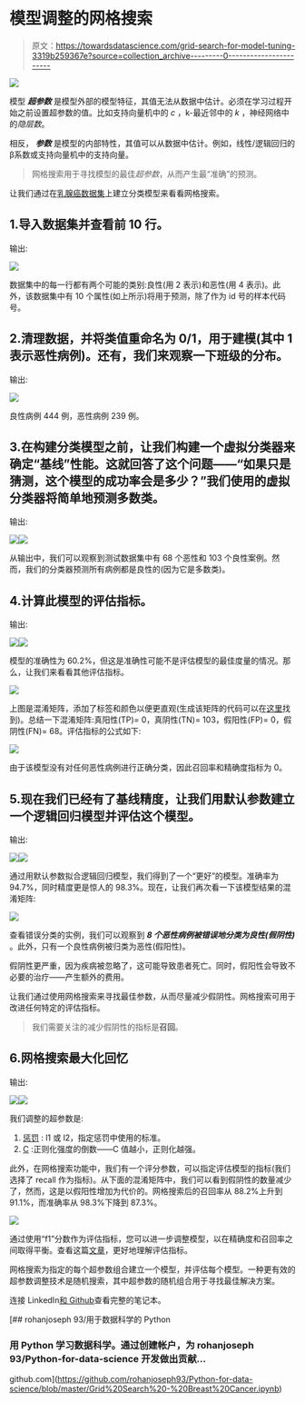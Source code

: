 # 模型调整的网格搜索

> 原文：<https://towardsdatascience.com/grid-search-for-model-tuning-3319b259367e?source=collection_archive---------0----------------------->

![](img/45e9f9207ad0e10f7fe27664afd2dedb.png)

模型 ***超参数*** 是模型外部的模型特征，其值无法从数据中估计。必须在学习过程开始之前设置超参数的值。比如支持向量机中的 *c* ，k-最近邻中的 *k* ，神经网络中的*隐层数*。

相反， ***参数*** 是模型的内部特性，其值可以从数据中估计。例如，线性/逻辑回归的β系数或支持向量机中的支持向量。

> 网格搜索用于寻找模型的最佳*超参数*，从而产生最“准确”的预测。

让我们通过在[乳腺癌数据集](https://archive.ics.uci.edu/ml/datasets/breast+cancer+wisconsin+(original))上建立分类模型来看看网格搜索。

## 1.导入数据集并查看前 10 行。

输出:

![](img/2617af54a623a0f8e7556a6361600da8.png)

数据集中的每一行都有两个可能的类别:良性(用 2 表示)和恶性(用 4 表示)。此外，该数据集中有 10 个属性(如上所示)将用于预测，除了作为 id 号的样本代码号。

## 2.清理数据，并将类值重命名为 0/1，用于建模(其中 1 表示恶性病例)。还有，我们来观察一下班级的分布。

输出:

![](img/6510b2ac1982f09981e9cc7c0dd32c2e.png)

良性病例 444 例，恶性病例 239 例。

## 3.在构建分类模型之前，让我们构建一个虚拟分类器来确定“基线”性能。这就回答了这个问题——“如果只是猜测，这个模型的成功率会是多少？”我们使用的虚拟分类器将简单地预测多数类。

输出:

![](img/6f5b07f9f7d236b0b7b13dce87c13c86.png)![](img/81822a4c7bb5306535d1852c4f61f27d.png)

从输出中，我们可以观察到测试数据集中有 68 个恶性和 103 个良性案例。然而，我们的分类器预测所有病例都是良性的(因为它是多数类)。

## 4.计算此模型的评估指标。

输出:

![](img/60cbbc562470299d6da26df42711ee68.png)![](img/2e8446400c32a6b45234651fb64123c0.png)

模型的准确性为 60.2%，但这是准确性可能不是评估模型的最佳度量的情况。那么，让我们来看看其他评估指标。

![](img/a9230f4c6cf5bdf87d37733f666cb3f6.png)

上图是混淆矩阵，添加了标签和颜色以便更直观(生成该矩阵的代码可以在[这里](https://scikit-learn.org/stable/auto_examples/model_selection/plot_confusion_matrix.html#sphx-glr-auto-examples-model-selection-plot-confusion-matrix-py)找到)。总结一下混淆矩阵:真阳性(TP)= 0，真阴性(TN)= 103，假阳性(FP)= 0，假阴性(FN)= 68。评估指标的公式如下:

![](img/3f509676db7f402fc0e8914ed77f33f9.png)

由于该模型没有对任何恶性病例进行正确分类，因此召回率和精确度指标为 0。

## 5.现在我们已经有了基线精度，让我们用默认参数建立一个逻辑回归模型并评估这个模型。

输出:

![](img/ff446850b16c4d26a231163b29540327.png)![](img/e5ecb205afa83a817e662a16cc8ec208.png)

通过用默认参数拟合逻辑回归模型，我们得到了一个“更好”的模型。准确率为 94.7%，同时精度更是惊人的 98.3%。现在，让我们再次看一下该模型结果的混淆矩阵:

![](img/2d0a04983c8c73c5b652c9a5b9585b1c.png)

查看错误分类的实例，我们可以观察到 ***8 个恶性病例被错误地分类为良性(假阴性)*** 。此外，只有一个良性病例被归类为恶性(假阳性)。

假阴性更严重，因为疾病被忽略了，这可能导致患者死亡。同时，假阳性会导致不必要的治疗——产生额外的费用。

让我们通过使用网格搜索来寻找最佳参数，从而尽量减少假阴性。网格搜索可用于改进任何特定的评估指标。

> 我们需要关注的减少假阴性的指标是**召回**。

## 6.网格搜索最大化回忆

输出:

![](img/6299cbe2715d3afb8168484374fd2f6f.png)![](img/7722689fa218bc199be97efcd8d1166e.png)

我们调整的超参数是:

1.  [惩罚](/l1-and-l2-regularization-methods-ce25e7fc831c) : l1 或 l2，指定惩罚中使用的标准。
2.  [C](https://stackoverflow.com/questions/22851316/what-is-the-inverse-of-regularization-strength-in-logistic-regression-how-shoul) :正则化强度的倒数——C 值越小，正则化越强。

此外，在网格搜索功能中，我们有一个评分参数，可以指定评估模型的指标(我们选择了 recall 作为指标)。从下面的混淆矩阵中，我们可以看到假阴性的数量减少了，然而，这是以假阳性增加为代价的。网格搜索后的召回率从 88.2%上升到 91.1%，而准确率从 98.3%下降到 87.3%。

![](img/e0d0b62dcb244688fdf5fd35faad630d.png)

通过使用“f1”分数作为评估指标，您可以进一步调整模型，以在精确度和召回率之间取得平衡。查看这篇[文章](/beyond-accuracy-precision-and-recall-3da06bea9f6c)，更好地理解评估指标。

网格搜索为指定的每个超参数组合建立一个模型，并评估每个模型。一种更有效的超参数调整技术是随机搜索，其中超参数的随机组合用于寻找最佳解决方案。

连接 LinkedIn[和 Github](https://www.linkedin.com/feed/)查看完整的笔记本。

[](https://github.com/rohanjoseph93/Python-for-data-science/blob/master/Grid%20Search%20-%20Breast%20Cancer.ipynb) [## rohanjoseph 93/用于数据科学的 Python

### 用 Python 学习数据科学。通过创建帐户，为 rohanjoseph 93/Python-for-data-science 开发做出贡献…

github.com](https://github.com/rohanjoseph93/Python-for-data-science/blob/master/Grid%20Search%20-%20Breast%20Cancer.ipynb)
